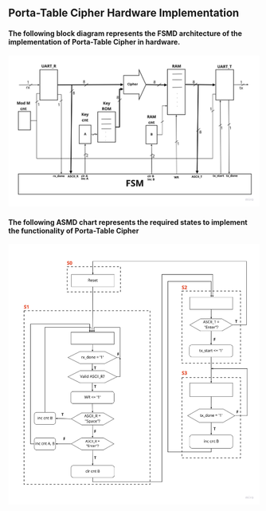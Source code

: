 
## Porta-Table Cipher Hardware Implementation

#### The following block diagram represents the FSMD architecture of the implementation of Porta-Table Cipher in hardware.

![Image](images/porta-table-cipher-fsmd.jpg)

#### The following ASMD chart represents the required states to implement the functionality of Porta-Table Cipher

![Image](images/porta-table-cipher-asmd.jpg)